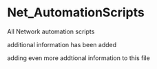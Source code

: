 # Net_AutomationScripts
All Network automation scripts

additional information has been added

adding even more addtional information to this file
